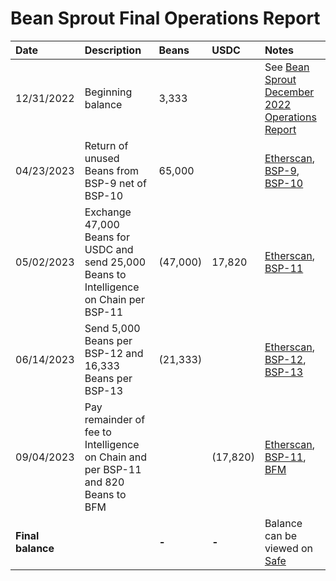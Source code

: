 # Bean Sprout Final Operations Report

| Date              | Description                                                                              | Beans    | USDC     | Notes                                                                                                                                                                                                                                                                             |
| :---------------- | :--------------------------------------------------------------------------------------- | :------- | :------- | :-------------------------------------------------------------------------------------------------------------------------------------------------------------------------------------------------------------------------------------------------------------------------------- |
| 12/31/2022        | Beginning balance                                                                        | 3,333    |          | See [Bean Sprout December 2022 Operations Report](https://arweave.net/nJ1cmL-tWgy1C3hXZEzf5JBtPqtKNaVbgWKCqPoXRns)                                                                                                                                                                |
| 04/23/2023        | Return of unused Beans from BSP-9 net of BSP-10                                          | 65,000   |          | [Etherscan](https://etherscan.io/tx/0x365d4ff8a1d2f04f9456637d6e1809367c39abf3e3c3b4e0379eff3f837f13b0), [BSP-9](https://arweave.net/7b70dlvfFArEbHul7nk3v9xXDefSqaSnxIzFkvL9cYY), [BSP-10](https://arweave.net/sTthYixn4VOwaJB2wy6YxwWF4H2tnGl_gyLpm9r3sIA)                      |
| 05/02/2023        | Exchange 47,000 Beans for USDC and send 25,000 Beans to Intelligence on Chain per BSP-11 | (47,000) | 17,820   | [Etherscan](https://etherscan.io/tx/0xe6cb027ddcc6a90025cbc71aa9df5c2b2b6365a6a6004b1f3f6584c1af4579d2), [BSP-11](https://arweave.net/pQk_U8vWwyk_ixLDkoRmIscqVhvIdzHNzYYEIHPEpN8)                                                                                                |
| 06/14/2023        | Send 5,000 Beans per BSP-12 and 16,333 Beans per BSP-13                                  | (21,333) |          | [Etherscan](https://etherscan.io/tx/0x97352e4a4a558ecb637ee9dd16cda6468096f5466b891a553bc85dbf08145eb8), [BSP-12](https://arweave.net/mJj6cr6bW7quIHW6E2gr3h840Exyzr73G9NQfP02-8I), [BSP-13](https://arweave.net/K1ATu9wjZUNK6kzOukHe7trWoLcgCwzdi-9gSQ156po)                     |
| 09/04/2023        | Pay remainder of fee to Intelligence on Chain and per BSP-11 and 820 Beans to BFM        |          | (17,820) | [Etherscan](https://etherscan.io/tx/0x981503d045f63012bee8900eb57f32bc058b843e48b4d9dc8c24396a488f3587), [BSP-11](https://arweave.net/pQk_U8vWwyk_ixLDkoRmIscqVhvIdzHNzYYEIHPEpN8), [BFM](https://app.safe.global/balances?safe=eth%3A0x21DE18B6A8f78eDe6D16C50A167f6B222DC08DF7) |
| **Final balance** |                                                                                          | **-**    | **-**    | Balance can be viewed on [Safe](https://app.safe.global/eth:0xb7ab3f0667eFF5e2299d39C23Aa0C956e8982235/balances)                                                                                                                                                                  |

